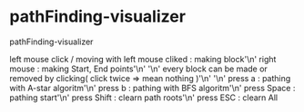# pathFinding-visualizer
pathFinding-visualizer

left mouse click / moving with left mouse cliked : making block'\n'
right mouse : making Start, End points'\n'
'\n'
every block can be made or removed by clicking( click twice => mean nothing )'\n'
'\n'
press a : pathing with A-star algoritm'\n'
press b : pathing with BFS algoritm'\n'
press Space : pathing start'\n'
press Shift : clearn path roots'\n'
press ESC : clearn All
